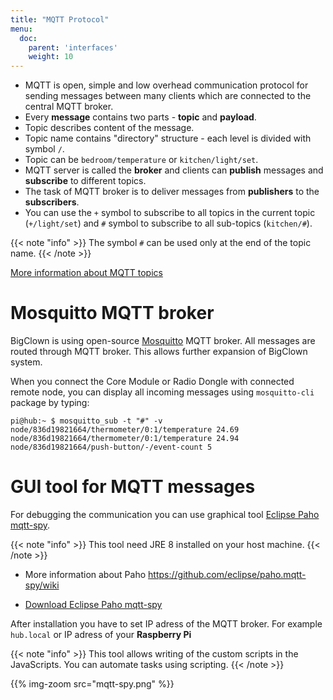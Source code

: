 ```yaml
---
title: "MQTT Protocol"
menu:
  doc:
    parent: 'interfaces'
    weight: 10
---
```

* MQTT is open, simple and low overhead communication protocol for sending messages between many clients which are connected to the central MQTT broker.
* Every **message** contains two parts - **topic** and **payload**.
* Topic describes content of the message.
* Topic name contains "directory" structure - each level is divided with symbol `/`.
* Topic can be `bedroom/temperature` or `kitchen/light/set`.
* MQTT server is called the **broker** and clients can **publish** messages and **subscribe** to different topics.
* The task of MQTT broker is to deliver messages from **publishers** to the **subscribers**.
* You can use the `+` symbol to subscribe to all topics in the current topic (`+/light/set`) and `#` symbol to subscribe to all sub-topics (`kitchen/#`).

{{< note "info" >}}
The symbol `#` can be used only at the end of the topic name.
{{< /note >}}


[More information about MQTT topics](http://www.hivemq.com/blog/mqtt-essentials-part-5-mqtt-topics-best-practices)

# Mosquitto MQTT broker

BigClown is using open-source [Mosquitto](https://mosquitto.org) MQTT broker. All messages are routed through MQTT broker. This allows further expansion of BigClown system.

When you connect the Core Module or Radio Dongle with connected remote node, you can display all incoming messages using `mosquitto-cli` package by typing:

```
pi@hub:~ $ mosquitto_sub -t "#" -v
node/836d19821664/thermometer/0:1/temperature 24.69
node/836d19821664/thermometer/0:1/temperature 24.94
node/836d19821664/push-button/-/event-count 5
```

# GUI tool for MQTT messages

For debugging the communication you can use graphical tool [Eclipse Paho mqtt-spy](https://github.com/eclipse/paho.mqtt-spy).

{{< note "info" >}}
This tool need JRE 8 installed on your host machine.
{{< /note >}}

* More information about Paho https://github.com/eclipse/paho.mqtt-spy/wiki

* [Download Eclipse Paho mqtt-spy](https://github.com/eclipse/paho.mqtt-spy/wiki/Downloads)

After installation you have to set IP adress of the MQTT broker. For example `hub.local` or IP adress of your **Raspberry Pi**

{{< note "info" >}}
This tool allows writing of the custom scripts in the JavaScripts.
You can automate tasks using scripting.
{{< /note >}}

{{% img-zoom src="mqtt-spy.png" %}}
